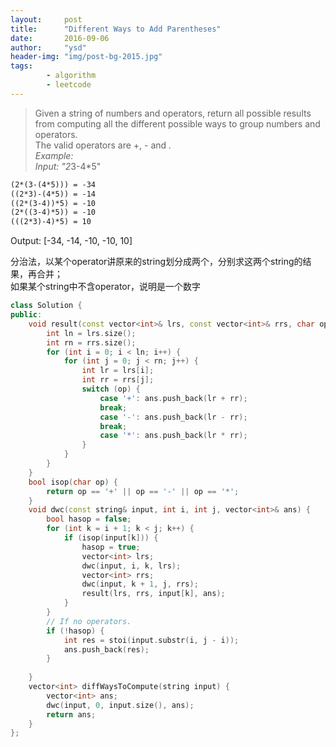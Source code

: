 ```yaml
---
layout:     post
title:      "Different Ways to Add Parentheses"
date:       2016-09-06
author:     "ysd"
header-img: "img/post-bg-2015.jpg"
tags:      
        - algorithm
        - leetcode
---
```


>Given a string of numbers and operators, 
return all possible results from computing all the different possible ways to group numbers and operators.                      
The valid operators are +, - and *.                                
Example:                    
Input: "2*3-4*5"                       
>
```markdown
(2*(3-(4*5))) = -34
((2*3)-(4*5)) = -14
((2*(3-4))*5) = -10
(2*((3-4)*5)) = -10
(((2*3)-4)*5) = 10
```
Output: [-34, -14, -10, -10, 10]

分治法，以某个operator讲原来的string划分成两个，分别求这两个string的结果，再合并；            
如果某个string中不含operator，说明是一个数字


```cpp
class Solution {
public:
    void result(const vector<int>& lrs, const vector<int>& rrs, char op, vector<int>& ans) {
        int ln = lrs.size();
        int rn = rrs.size();
        for (int i = 0; i < ln; i++) {
            for (int j = 0; j < rn; j++) {
                int lr = lrs[i];
                int rr = rrs[j];
                switch (op) {
                    case '+': ans.push_back(lr + rr);
                    break;
                    case '-': ans.push_back(lr - rr);
                    break;
                    case '*': ans.push_back(lr * rr);
                }
            }
        }
    }
    bool isop(char op) {
        return op == '+' || op == '-' || op == '*';
    }
    void dwc(const string& input, int i, int j, vector<int>& ans) {
        bool hasop = false;
        for (int k = i + 1; k < j; k++) {
            if (isop(input[k])) {
                hasop = true;
                vector<int> lrs;
                dwc(input, i, k, lrs);
                vector<int> rrs;
                dwc(input, k + 1, j, rrs);
                result(lrs, rrs, input[k], ans);
            }
        }
        // If no operators.
        if (!hasop) {
            int res = stoi(input.substr(i, j - i));
            ans.push_back(res);
        }
        
    }
    vector<int> diffWaysToCompute(string input) {
        vector<int> ans;
        dwc(input, 0, input.size(), ans);
        return ans;
    }
};
```